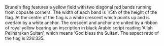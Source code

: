 Brunei’s flag features a yellow field with two diagonal red bands running from opposite corners. The width of each band is 1/5th of the height of the flag. At the centre of the flag is a white crescent which points up and is overlain by a white anchor. The crescent and anchor are united by a ribbon of royal yellow bearing an inscription in black Arabic script reading ‘Allah Peliharakan Sultan’, which means ‘God bless the Sultan’. The aspect ratio of the flag is 226:335.